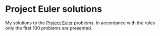 # Project Euler solutions

My solutions to the [Project Euler](https://projecteuler.net/) problems.
In accordance with the rules only the first 100 problems are presented.